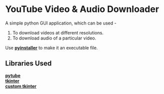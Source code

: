 # YouTube Video & Audio Downloader

A simple python GUI application, which can be used - <br>
1. To download videos at different resolutions.<br>
2. To download audio of a particular video. <br>

Use [**pyinstaller**](https://pypi.org/project/pyinstaller/) to make it an executable file.

## Libraries Used
[**pytube**](https://github.com/pytube/pytube) <br>
[**tkinter**](https://docs.python.org/3/library/tkinter.html) <br>
[**custom tkinter**](https://github.com/TomSchimansky/CustomTkinter) <br>
